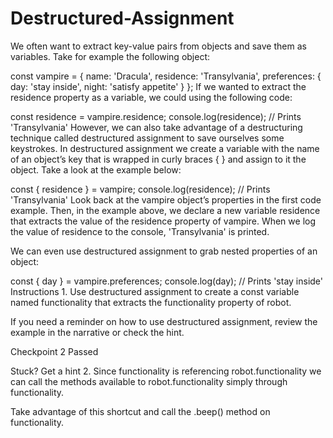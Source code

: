 # Destructured-Assignment

We often want to extract key-value pairs from objects and save them as variables. Take for example the following object:

const vampire = {
  name: 'Dracula',
  residence: 'Transylvania',
  preferences: {
    day: 'stay inside',
    night: 'satisfy appetite'
  }
};
If we wanted to extract the residence property as a variable, we could using the following code:

const residence = vampire.residence; 
console.log(residence); // Prints 'Transylvania' 
However, we can also take advantage of a destructuring technique called destructured assignment to save ourselves some keystrokes. In destructured assignment we create a variable with the name of an object’s key that is wrapped in curly braces { } and assign to it the object. Take a look at the example below:

const { residence } = vampire; 
console.log(residence); // Prints 'Transylvania'
Look back at the vampire object’s properties in the first code example. Then, in the example above, we declare a new variable residence that extracts the value of the residence property of vampire. When we log the value of residence to the console, 'Transylvania' is printed.

We can even use destructured assignment to grab nested properties of an object:

const { day } = vampire.preferences; 
console.log(day); // Prints 'stay inside'
Instructions
1.
Use destructured assignment to create a const variable named functionality that extracts the functionality property of robot.

If you need a reminder on how to use destructured assignment, review the example in the narrative or check the hint.

Checkpoint 2 Passed

Stuck? Get a hint
2.
Since functionality is referencing robot.functionality we can call the methods available to robot.functionality simply through functionality.

Take advantage of this shortcut and call the .beep() method on functionality.
